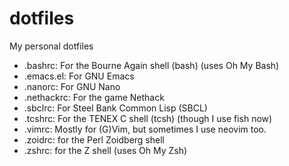 # dotfiles
My personal dotfiles

* .bashrc: For the Bourne Again shell (bash) (uses Oh My Bash)
* .emacs.el: For GNU Emacs
* .nanorc: For GNU Nano
* .nethackrc: For the game Nethack
* .sbclrc: For Steel Bank Common Lisp (SBCL)
* .tcshrc: For the TENEX C shell (tcsh) (though I use fish now)
* .vimrc: Mostly for (G)Vim, but sometimes I use neovim too.
* .zoidrc: for the Perl Zoidberg shell
* .zshrc: for the Z shell (uses Oh My Zsh)
